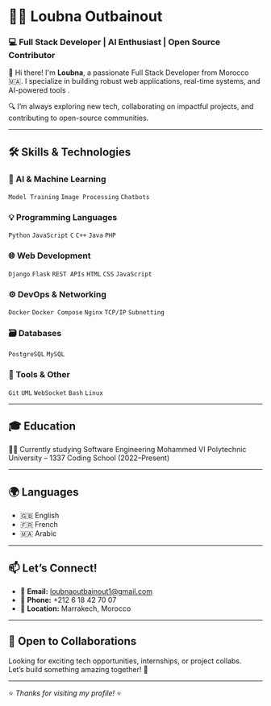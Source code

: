 # 👩‍💻 Loubna Outbainout

### 💻 Full Stack Developer | AI Enthusiast | Open Source Contributor

👋 Hi there! I'm **Loubna**, a passionate Full Stack Developer from Morocco 🇲🇦. I specialize in building robust web applications, real-time systems, and AI-powered tools .

🔍 I’m always exploring new tech, collaborating on impactful projects, and contributing to open-source communities.

---

## 🛠️ Skills & Technologies

### 🧠 AI & Machine Learning
`Model Training` `Image Processing` `Chatbots`

### 💡 Programming Languages
`Python` `JavaScript` `C` `C++` `Java` `PHP`

### 🌐 Web Development
`Django` `Flask` `REST APIs` `HTML` `CSS` `JavaScript`

### ⚙️ DevOps & Networking
`Docker` `Docker Compose` `Nginx` `TCP/IP` `Subnetting`

### 🗃️ Databases
`PostgreSQL` `MySQL`

### 🧰 Tools & Other
`Git` `UML` `WebSocket` `Bash` `Linux`

---

## 🎓 Education

🧑‍🎓 Currently studying Software Engineering
Mohammed VI Polytechnic University – 1337 Coding School (2022–Present)

---

## 🌍 Languages

- 🇬🇧 English  
- 🇫🇷 French  
- 🇲🇦 Arabic

---

## 📫 Let’s Connect!

- 📧 **Email:** loubnaoutbainout1@gmail.com  
- 📱 **Phone:** +212 6 18 42 70 07  
- 📍 **Location:** Marrakech, Morocco

---
## 🤝 Open to Collaborations
Looking for exciting tech opportunities, internships, or project collabs.  
Let’s build something amazing together! 🚀

---

⭐ _Thanks for visiting my profile!_ ⭐


